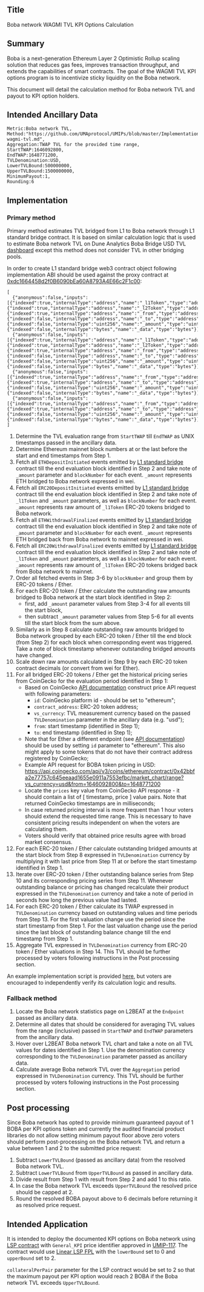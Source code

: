 ## Title

Boba network WAGMI TVL KPI Options Calculation

## Summary

Boba is a next-generation Ethereum Layer 2 Optimistic Rollup scaling solution that reduces gas fees, improves transaction throughput, and extends the capabilities of smart contracts. The goal of the WAGMI TVL KPI options program is to incentivize sticky liquidity on the Boba network.

This document will detail the calculation method for Boba network TVL and payout to KPI option holders.

## Intended Ancillary Data

```
Metric:Boba network TVL,
Method:"https://github.com/UMAprotocol/UMIPs/blob/master/Implementations/boba-wagmi-tvl.md",
Aggregation:TWAP TVL for the provided time range,
StartTWAP:1646092800,
EndTWAP:1648771200,
TVLDenomination:USD,
LowerTVLBound:500000000,
UpperTVLBound:1500000000,
MinimumPayout:1,
Rounding:6
```

## Implementation

### Primary method

Primary method estimates TVL bridged from L1 to Boba network through L1 standard bridge contract. It is based on similar calculation logic that is used to estimate Boba network TVL on Dune Analytics Boba Bridge USD TVL [dashboard](https://dune.xyz/queries/163405/319710) except this method does not consider TVL in other bridging pools.

In order to create L1 standard bridge web3 contract object following implementation ABI should be used against the proxy contract at [0xdc1664458d2f0B6090bEa60A8793A4E66c2F1c00](https://etherscan.io/address/0xdc1664458d2f0B6090bEa60A8793A4E66c2F1c00):

```
[
  {"anonymous":false,"inputs":[{"indexed":true,"internalType":"address","name":"_l1Token","type":"address"},{"indexed":true,"internalType":"address","name":"_l2Token","type":"address"},{"indexed":true,"internalType":"address","name":"_from","type":"address"},{"indexed":false,"internalType":"address","name":"_to","type":"address"},{"indexed":false,"internalType":"uint256","name":"_amount","type":"uint256"},{"indexed":false,"internalType":"bytes","name":"_data","type":"bytes"}],"name":"ERC20DepositInitiated","type":"event"},
  {"anonymous":false,"inputs":[{"indexed":true,"internalType":"address","name":"_l1Token","type":"address"},{"indexed":true,"internalType":"address","name":"_l2Token","type":"address"},{"indexed":true,"internalType":"address","name":"_from","type":"address"},{"indexed":false,"internalType":"address","name":"_to","type":"address"},{"indexed":false,"internalType":"uint256","name":"_amount","type":"uint256"},{"indexed":false,"internalType":"bytes","name":"_data","type":"bytes"}],"name":"ERC20WithdrawalFinalized","type":"event"},
  {"anonymous":false,"inputs":[{"indexed":true,"internalType":"address","name":"_from","type":"address"},{"indexed":true,"internalType":"address","name":"_to","type":"address"},{"indexed":false,"internalType":"uint256","name":"_amount","type":"uint256"},{"indexed":false,"internalType":"bytes","name":"_data","type":"bytes"}],"name":"ETHDepositInitiated","type":"event"},
  {"anonymous":false,"inputs":[{"indexed":true,"internalType":"address","name":"_from","type":"address"},{"indexed":true,"internalType":"address","name":"_to","type":"address"},{"indexed":false,"internalType":"uint256","name":"_amount","type":"uint256"},{"indexed":false,"internalType":"bytes","name":"_data","type":"bytes"}],"name":"ETHWithdrawalFinalized","type":"event"}
]
```

1. Determine the TVL evaluation range from `StartTWAP` till `EndTWAP` as UNIX timestamps passed in the ancillary data.
2. Determine Ethereum mainnet block numbers at or the last before the start and end timestamps from Step 1.
3. Fetch all `ETHDepositInitiated` events emitted by [L1 standard bridge](https://etherscan.io/address/0xdc1664458d2f0B6090bEa60A8793A4E66c2F1c00) contract till the end evaluation block identified in Step 2 and take note of `_amount` parameter and `blockNumber` for each event. `_amount` represents ETH bridged to Boba network expressed in wei.
4. Fetch all `ERC20DepositInitiated` events emitted by [L1 standard bridge](https://etherscan.io/address/0xdc1664458d2f0B6090bEa60A8793A4E66c2F1c00) contract till the end evaluation block identified in Step 2 and take note of `_l1Token` and `_amount` parameters, as well as `blockNumber` for each event. `_amount` represents raw amount of `_l1Token` ERC-20 tokens bridged to Boba network.
5. Fetch all `ETHWithdrawalFinalized` events emitted by [L1 standard bridge](https://etherscan.io/address/0xdc1664458d2f0B6090bEa60A8793A4E66c2F1c00) contract till the end evaluation block identified in Step 2 and take note of `_amount` parameter and `blockNumber` for each event. `_amount` represents ETH bridged back from Boba network to mainnet expressed in wei.
6. Fetch all `ERC20WithdrawalFinalized` events emitted by [L1 standard bridge](https://etherscan.io/address/0xdc1664458d2f0B6090bEa60A8793A4E66c2F1c00) contract till the end evaluation block identified in Step 2 and take note of `_l1Token` and `_amount` parameters, as well as `blockNumber` for each event. `_amount` represents raw amount of `_l1Token` ERC-20 tokens bridged back from Boba network to mainnet.
7.  Order all fetched events in Step 3-6 by `blockNumber` and group them by ERC-20 tokens / Ether.
8. For each ERC-20 token / Ether calculate the outstanding raw amounts bridged to Boba network at the start block identified in Step 2:
    * first, add `_amount` parameter values from Step 3-4 for all events till the start block,
    * then subtract `_amount` parameter values from Step 5-6 for all events till the start block from the sum above.
9. Similarly as in Step 8 calculate outstanding raw amounts bridged to Boba network grouped by each ERC-20 token / Ether till the end block (from Step 2) for each block when corresponding event was triggered. Take a note of block timestamp whenever outstanding bridged amounts have changed.
10. Scale down raw amounts calculated in Step 9 by each ERC-20 token contract decimals (or convert from wei for Ether).
11. For all bridged ERC-20 tokens / Ether get the historical pricing series from CoinGecko for the evaluation period identified in Step 1:
    * Based on CoinGecko [API documentation](https://www.coingecko.com/api/documentations/v3#/contract/get_coins__id__contract__contract_address__market_chart_range) construct price API request with following parameters:
      * `id`: CoinGecko platform id - should be set to "ethereum";
      * `contract_address`: ERC-20 token address;
      * `vs_currency`: TVL measurement currency based on the passed `TVLDenomination` parameter in the ancillary data (e.g. "usd");
      * `from`: start timestamp (identified in Step 1);
      * `to`: end timestamp (identified in Step 1);
    * Note that for Ether a different endpoint (see [API documentation](https://www.coingecko.com/api/documentations/v3#/coins/get_coins__id__market_chart_range)) should be used by setting `id` parameter to "ethereum". This also might apply to some tokens that do not have their contract address registered by CoinGecko;
    * Example API request for BOBA token pricing in USD: https://api.coingecko.com/api/v3/coins/ethereum/contract/0x42bbfa2e77757c645eeaad1655e0911a7553efbc/market_chart/range?vs_currency=usd&from=1646092800&to=1648771200
    * Locate the `prices` key value from CoinGecko API response - it should contain a list of [ timestamp, price ] value pairs. Note that returned CoinGecko timestamps are in milliseconds;
    * In case returned pricing interval is more frequent than 1 hour voters should extend the requested time range. This is necessary to have consistent pricing results independent on when the voters are calculating them.
    * Voters should verify that obtained price results agree with broad market consensus.
12. For each ERC-20 token / Ether calculate outstanding bridged amounts at the start block from Step 8 expressed in `TVLDenomination` currency by multiplying it with last price from Step 11 at or before the start timestamp identified in Step 1.
13. Iterate over ERC-20 token / Ether outstanding balance series from Step 10 and its corresponding pricing series from Step 11. Whenever outstanding balance or pricing has changed recalculate their product expressed in the `TVLDenomination` currency and take a note of period in seconds how long the previous value had lasted.
14. For each ERC-20 token / Ether calculate its TWAP expressed in `TVLDenomination` currency based on outstanding values and time periods from Step 13. For the first valuation change use the period since the start timestamp from Step 1. For the last valuation change use the period since the last block of outstanding balance change till the end timestamp from Step 1.
15. Aggregate TVL expressed in `TVLDenomination` currency from ERC-20 token / Ether valuations in Step 14. This TVL should be further processed by voters following instructions in the Post processing section.

An example implementation script is provided [here](https://github.com/Reinis-FRP/boba-tvl), but voters are encouraged to independently verify its calculation logic and results.

### Fallback method

1. Locate the Boba network statistics page on L2BEAT at the `Endpoint` passed as ancillary data.
2. Determine all dates that should be considered for averaging TVL values from the range (inclusive) passed in `StartTWAP` and `EndTWAP` parameters from the ancillary data.
3. Hover over L2BEAT Boba network TVL chart and take a note on all TVL values for dates identified in Step 1. Use the denomination currency corresponding to the `TVLDenomination` parameter passed as ancillary data.
4. Calculate average Boba network TVL over the `Aggregation` period expressed in `TVLDenomination` currency. This TVL should be further processed by voters following instructions in the Post processing section.

## Post processing

Since Boba network has opted to provide minimum guaranteed payout of 1 BOBA per KPI options token and currently the audited financial product libraries do not allow setting minimum payout floor above zero voters should perform post-processing on the Boba network TVL and return a value between 1 and 2 to the submitted price request:

1. Subtract `LowerTVLBound` (passed as ancillary data) from the resolved Boba network TVL.
2. Subtract `LowerTVLBound` from `UpperTVLBound` as passed in ancillary data.
3. Divide result from Step 1 with result from Step 2 and add 1 to this ratio.
5. In case the Boba network TVL exceeds `UpperTVLBound` the resolved price should be capped at 2.
6. Round the resolved BOBA payout above to 6 decimals before returning it as resolved price request.

## Intended Application

It is intended to deploy the documented KPI options on Boba network using [LSP contract](https://github.com/UMAprotocol/protocol/blob/master/packages/core/contracts/financial-templates/long-short-pair/LongShortPair.sol) with `General_KPI` price identifier approved in [UMIP-117](https://github.com/UMAprotocol/UMIPs/blob/master/UMIPs/umip-117.md). The contract would use [Linear LSP FPL](https://github.com/UMAprotocol/protocol/blob/master/packages/core/contracts/financial-templates/common/financial-product-libraries/long-short-pair-libraries/LinearLongShortPairFinancialProductLibrary.sol) with the `lowerBound` set to 0 and `upperBound` set to 2.

`collateralPerPair` parameter for the LSP contract would be set to 2 so that the maximum payout per KPI option would reach 2 BOBA if the Boba network TVL exceeds `UpperTVLBound`.

